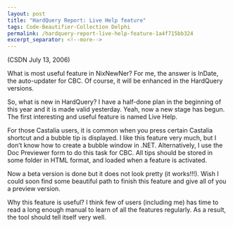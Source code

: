 ```yaml
---
layout: post
title: "HardQuery Report: Live Help feature"
tags: Code-Beautifier-Collection Delphi
permalink: /hardquery-report-live-help-feature-1a4f715bb324
excerpt_separator: <!--more-->
---
```

(CSDN July 13, 2006)

What is most useful feature in NixNewNer? For me, the answer is InDate, the auto-updater for CBC. Of course, it will be enhanced in the HardQuery versions.

So, what is new in HardQuery? I have a half-done plan in the beginning of this year and it is made valid yesterday. Yeah, now a new stage has begun. The first interesting and useful feature is named Live Help.
<!--more-->

For those Castalia users, it is common when you press certain Castalia shortcut and a bubble tip is displayed. I like this feature very much, but I don’t know how to create a bubble window in .NET. Alternatively, I use the Doc Previewer form to do this task for CBC. All tips should be stored in some folder in HTML format, and loaded when a feature is activated.

Now a beta version is done but it does not look pretty (it works!!!). Wish I could soon find some beautiful path to finish this feature and give all of you a preview version.

Why this feature is useful? I think few of users (including me) has time to read a long enough manual to learn of all the features regularly. As a result, the tool should tell itself very well.
